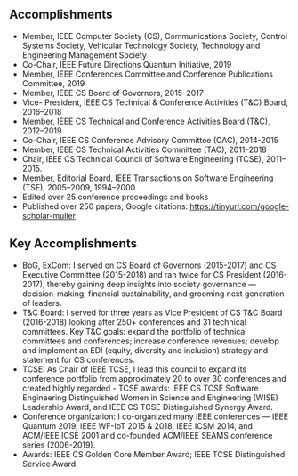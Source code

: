 ## Accomplishments
- Member, IEEE Computer Society (CS), Communications Society, Control Systems Society, Vehicular Technology Society, Technology and Engineering Management Society
- Co-Chair, IEEE Future Directions Quantum Initiative, 2019
- Member, IEEE Conferences Committee and Conference Publications Committee, 2019
- Member, IEEE CS Board of Governors, 2015–2017
- Vice- President, IEEE CS Technical & Conference Activities (T&C) Board, 2016–2018
- Member, IEEE CS Technical and Conference Activities Board (T&C), 2012–2019
- Co-Chair, IEEE CS Conference Advisory Committee (CAC), 2014-2015
- Member, IEEE CS Technical Activities Committee (TAC), 2011–2018 
- Chair, IEEE CS Technical Council of Software Engineering (TCSE), 2011–2015. 
- Member, Editorial Board, IEEE Transactions on Software Engineering (TSE), 2005–2009, 1994–2000
- Edited over 25 conference proceedings and books
- Published over 250 papers; Google citations: https://tinyurl.com/google-scholar-muller 
## Key Accomplishments
- BoG, ExCom: I served on CS Board of Governors (2015-2017) and CS Executive Committee (2015-2018) and ran twice for CS President (2016-2017), thereby gaining deep insights into society governance — decision-making, financial sustainability, and grooming next generation of leaders. 
- T&C Board: I served for three years as Vice President of CS T&C Board (2016-2018) looking after 250+ conferences and 31 technical committees. Key T&C goals: expand the portfolio of technical committees and conferences; increase conference revenues; develop and implement an EDI (equity, diversity and inclusion) strategy and statement for CS conferences.
- TCSE: As Chair of IEEE TCSE, I lead this council to expand its conference portfolio from approximately 20 to over 30 conferences and created highly regarded - TCSE awards: IEEE CS TCSE Software Engineering Distinguished Women in Science and Engineering (WISE) Leadership Award, and IEEE CS TCSE Distinguished Synergy Award.
- Conference organization: I co-organized many IEEE conferences — IEEE Quantum 2019, IEEE WF-IoT 2015 & 2018, IEEE ICSM 2014, and ACM/IEEE ICSE 2001 and co-founded ACM/IEEE SEAMS conference series (2006-2019).
- Awards: IEEE CS Golden Core Member Award; IEEE TCSE Distinguished Service Award.

